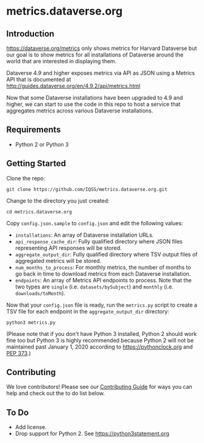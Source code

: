 # metrics.dataverse.org

## Introduction

https://dataverse.org/metrics only shows metrics for Harvard Dataverse but our goal is to show metrics for all installations of Dataverse around the world that are interested in displaying them.

Dataverse 4.9 and higher exposes metrics via API as JSON using a Metrics API that is documented at http://guides.dataverse.org/en/4.9.2/api/metrics.html

Now that some Dataverse installations have been upgraded to 4.9 and higher, we can start to use the code in this repo to host a service that aggregates metrics across various Dataverse installations.

## Requirements

- Python 2 or Python 3

## Getting Started

Clone the repo:

    git clone https://github.com/IQSS/metrics.dataverse.org.git

Change to the directory you just created:

    cd metrics.dataverse.org

Copy `config.json.sample` to `config.json` and edit the following values:

- `installations`: An array of Dataverse installation URLs.
- `api_response_cache_dir`: Fully qualified directory where JSON files representing API responses will be stored.
- `aggregate_output_dir`: Fully qualified directory where TSV output files of aggregated metrics will be stored.
- `num_months_to_process`: For monthly metrics, the number of months to go back in time to download metrics from each Dataverse installation.
- `endpoints`: An array of Metrics API endpoints to process. Note that the two types are `single` (i.e. `datasets/bySubject`) and `monthly` (i.e. `downloads/toMonth`).

Now that your `config.json` file is ready, run the `metrics.py` script to create a TSV file for each endpoint in the `aggregate_output_dir` directory:

    python3 metrics.py

(Please note that if you don't have Python 3 installed, Python 2 should work fine too but Python 3 is highly recommended because Python 2 will not be maintained past January 1, 2020 according to https://pythonclock.org and [PEP 373][].)

## Contributing

We love contributors! Please see our [Contributing Guide][] for ways you can help and check out the to do list below.

## To Do

- Add license.
- Drop support for Python 2. See https://python3statement.org

[Contributing Guide]: CONTRIBUTING.md
[PEP 373]: https://www.python.org/dev/peps/pep-0373/
